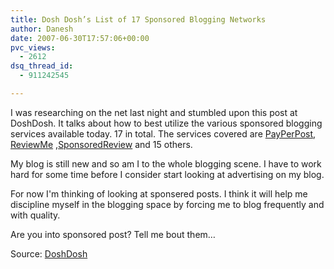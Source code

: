 ```yaml
---
title: Dosh Dosh’s List of 17 Sponsored Blogging Networks
author: Danesh
date: 2007-06-30T17:57:06+00:00
pvc_views:
  - 2612
dsq_thread_id:
  - 911242545

---
```

I was researching on the net last night and stumbled upon this post at DoshDosh. It talks about how to best utilize the various sponsored blogging services available today. 17 in total. The services covered are [PayPerPost][1], [ReviewMe][2] ,[SponsoredReview][3] and 15 others.

My blog is still new and so am I to the whole blogging scene. I have to work hard for some time before I consider start looking at advertising on my blog.

For now I'm thinking of looking at sponsered posts. I think it will help me discipline myself in the blogging space by forcing me to blog frequently and with quality.

Are you into sponsored post? Tell me bout them&#8230;

Source: [DoshDosh][4]

 [1]: https://payperpost.com
 [2]: http://www.reviewme.com/
 [3]: http://www.sponsoredreview.com/
 [4]: http://www.doshdosh.com